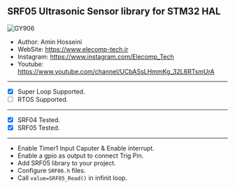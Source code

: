 ## SRF05 Ultrasonic Sensor library for STM32 HAL

![GY906](https://images-na.ssl-images-amazon.com/images/I/41HDU%2BzzQjL.jpg)

*	Author:     Amin Hosseini
*	WebSite:    https://www.elecomp-tech.ir
*	Instagram:  https://www.instagram.com/Elecomp_Tech
*	Youtube:    https://www.youtube.com/channel/UCbASsLHmmKg_32L6RTsmUrA
--------------------------------------------------------------------------------
* [x] Super Loop Supported.
* [ ] RTOS Supported.
--------------------------------------------------------------------------------
* [x] SRF04 Tested.
* [x] SRF05 Tested.
--------------------------------------------------------------------------------      
* Enable Timer1 Input Caputer & Enable interrupt.
* Enable a gpio as output to connect Trig Pin.
* Add SRF05 library to your project.
* Configure `SRF06.h` files.
* Call `value=SRF05_Read()` in infinit loop. 
